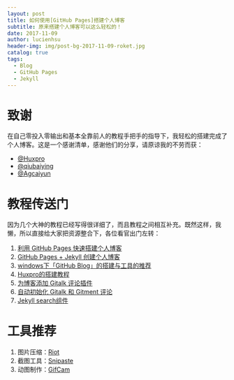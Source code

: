 ```yaml
---
layout: post
title: 如何使用[GitHub Pages]搭建个人博客
subtitle: 原来搭建个人博客可以这么轻松的！
date: 2017-11-09
author: lucienhsu
header-img: img/post-bg-2017-11-09-roket.jpg
catalog: true
tags:
  - Blog
  - GitHub Pages
  - Jekyll
---
```


# 致谢

在自己零投入零输出和基本全靠前人的教程手把手的指导下，我轻松的搭建完成了个人博客。这是一个感谢清单，感谢他们的分享，请原谅我的不劳而获：

- [@Huxpro](https://github.com/huxpro)
- [@qiubaiying](https://github.com/qiubaiying)
- [@Agcaiyun](https://github.com/Agcaiyun)

# 教程传送门

因为几个大神的教程已经写得很详细了，而且教程之间相互补充。既然这样，我懒，所以直接给大家把资源整合下，各位看官出门左转：

1. [利用 GitHub Pages 快速搭建个人博客](http://www.jianshu.com/p/e68fba58f75c)
2. [GitHub Pages + Jekyll 创建个人博客](http://www.jianshu.com/p/9535334ffd54)
3. [windows下「GitHub Blog」的搭建与工具的推荐](https://www.zybuluo.com/ancientwood/note/891245)
4. [Huxpro的搭建教程](https://github.com/Huxpro/huxpro.github.io)
5. [为博客添加 Gitalk 评论插件](http://qiubaiying.top/2017/12/19/%E4%B8%BA%E5%8D%9A%E5%AE%A2%E6%B7%BB%E5%8A%A0-Gitalk-%E8%AF%84%E8%AE%BA%E6%8F%92%E4%BB%B6/)
6. [自动初始化 Gitalk 和 Gitment 评论](https://draveness.me/git-comments-initialize)
7. [Jekyll search组件](https://www.codeboy.me/2016/01/18/jekyll-search-component/)

# 工具推荐

1. 图片压缩：[Riot](http://luci.criosweb.ro/riot/)
2. 截图工具：[Snipaste](https://www.snipaste.com/)
3. 动图制作：[GifCam](http://blog.bahraniapps.com/gifcam/)

